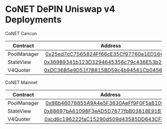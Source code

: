 # CoNET DePIN Uniswap v4 Deployments

CoNET Cancun

<table><thead><tr><th width="187">Contract</th><th align="center">Address</th></tr></thead><tbody><tr><td>PoolManager</td><td align="center"><a href="https://cancun.conet.network/address/0x25ed7cC7565824Ff66cE35Cf97760e1ED1641200?tab=contract">0x25ed7cC7565824Ff66cE35Cf97760e1ED1641200</a></td></tr><tr><td>StateView</td><td align="center"><a href="https://cancun.conet.network/address/0x36989341b123D3294645356c79c436E53b28C97E?tab=contract">0x36989341b123D3294645356c79c436E53b28C97E</a></td></tr><tr><td>V4Quoter</td><td align="center"><a href="https://cancun.conet.network/address/0xDC36B5e9D51f7B815BD59c4b94561Cb0456E52c4?tab=contract">0xDC36B5e9D51f7B815BD59c4b94561Cb0456E52c4</a></td></tr></tbody></table>

CoNET Mainnet

<table><thead><tr><th width="187">Contract</th><th align="center">Address</th></tr></thead><tbody><tr><td>PoolManager</td><td align="center"><a href="https://mainnet.conet.network/address/0x86b46078855A9A4e5F3630AeFf9F0F5a810f2b33?tab=contract">0x86b46078855A9A4e5F3630AeFf9F0F5a810f2b33</a></td></tr><tr><td>StateView</td><td align="center"><a href="https://mainnet.conet.network/address/0x88697bA61098F3eAD5D7677fbB03818E91B7A373?tab=contract">0x88697bA61098F3eAD5D7677fbB03818E91B7A373</a></td></tr><tr><td>V4Quoter</td><td align="center"><a href="https://mainnet.conet.network/address/0xcd6c196222faC15290d509d43585DD643CFEAF7a?tab=contract\">0xcd6c196222faC15290d509d43585DD643CFEAF7a</a></td></tr></tbody></table>
